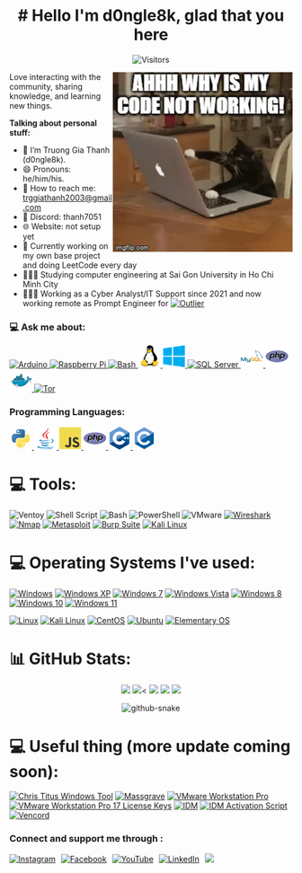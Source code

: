 <h1 align= "center">
  # Hello I'm d0ngle8k, glad that you here 
</h1>
<div align ="center"> 


![Visitors](https://count.getloli.com/get/@DogguG?theme=rule34)
</div>
<img align="right" alt="d0ngle8k" src="coding.webp" width="320px" />

Love interacting with the community, sharing knowledge, and learning new things.

**Talking about personal stuff:**

- 👨 I’m Truong Gia Thanh (d0ngle8k).
- 😄 Pronouns: he/him/his.
- 📧 How to reach me: trggiathanh2003@gmail.com
- 💬 Discord: thanh7051
- 🌐 Website: not setup yet
- 🛜 Currently working on my own base project and doing LeetCode every day<br>
- 👨🏼‍🎓 Studying computer engineering  at Sai Gon University in Ho Chi Minh City<br>
- 👨🏼‍💻 Working as a Cyber Analyst/IT Support since 2021 and now working remote as Prompt Engineer for [![Outlier](https://img.shields.io/badge/Outlier-%23000000.svg?style=for-the-badge&logoColor=white)](https://app.outlier.ai/expert/opportunities?utm_source=referral&referring_user=f61bcd324887bc84acfbbb69074c97a17354426b19450a02266103a5ab685f1d84c518af5fcbc2d7bc6f4f5057b9da2c)


<h3 align="left">💻 Ask me about:</h3>
  <a href="https://www.arduino.cc/" target="_blank" rel="noreferrer">
    <img src="https://cdn.worldvectorlogo.com/logos/arduino-1.svg" alt="Arduino" width="40" height="40"/>
  </a>
   <a href="https://www.raspberrypi.org/" target="_blank" rel="noreferrer">
    <img src="https://upload.wikimedia.org/wikipedia/en/c/cb/Raspberry_Pi_Logo.svg" alt="Raspberry Pi" width="40" height="40"/>
  </a>
  <a href="https://www.gnu.org/software/bash/" target="_blank" rel="noreferrer">
    <img src="https://www.vectorlogo.zone/logos/gnu_bash/gnu_bash-icon.svg" alt="Bash" width="40" height="40"/>
  </a>
  <a href="https://www.linux.org/" target="_blank" rel="noreferrer">
    <img src="https://raw.githubusercontent.com/devicons/devicon/master/icons/linux/linux-original.svg" alt="Linux" width="40" height="40"/>
  </a>
   <a href="https://www.microsoft.com/windows" target="_blank" rel="noreferrer">
    <img src="https://raw.githubusercontent.com/devicons/devicon/master/icons/windows8/windows8-original.svg" alt="Windows" width="40" height="40"/>
  </a>
  <a href="https://www.microsoft.com/en-us/sql-server" target="_blank" rel="noreferrer">
    <img src="https://www.svgrepo.com/show/303229/microsoft-sql-server-logo.svg" alt="SQL Server" width="40" height="40"/>
  </a>
  <a href="https://www.mysql.com/" target="_blank" rel="noreferrer">
    <img src="https://raw.githubusercontent.com/devicons/devicon/master/icons/mysql/mysql-original-wordmark.svg" alt="MySQL" width="40" height="40"/>
  </a>
  <a href="https://www.php.net" target="_blank" rel="noreferrer">
    <img src="https://raw.githubusercontent.com/devicons/devicon/master/icons/php/php-original.svg" alt="PHP" width="40" height="40"/>
  </a>
   <a href="https://www.docker.com/" target="_blank" rel="noreferrer">
    <img src="https://raw.githubusercontent.com/devicons/devicon/master/icons/docker/docker-original.svg" alt="Docker" width="40" height="40"/>
  </a> 
  <a href="https://www.torproject.org/" target="_blank" rel="noreferrer">
    <img src="https://www.torproject.org/static/images/tor-logo.svg" alt="Tor" width="40" height="40"/>
  </a>


<h3 align="left">Programming Languages:</h3>
<p align="left">
  <a href="https://www.python.org/" target="_blank" rel="noreferrer">
    <img src="https://raw.githubusercontent.com/devicons/devicon/master/icons/python/python-original.svg" alt="Python" width="40" height="40"/>
  </a>
  <a href="https://www.java.com/" target="_blank" rel="noreferrer">
    <img src="https://raw.githubusercontent.com/devicons/devicon/master/icons/java/java-original.svg" alt="Java" width="40" height="40"/>
  </a>
  <a href="https://www.javascript.com/" target="_blank" rel="noreferrer">
    <img src="https://raw.githubusercontent.com/devicons/devicon/master/icons/javascript/javascript-original.svg" alt="JavaScript" width="40" height="40"/>
  </a>
  <a href="https://www.php.net/" target="_blank" rel="noreferrer">
    <img src="https://raw.githubusercontent.com/devicons/devicon/master/icons/php/php-original.svg" alt="PHP" width="40" height="40"/>
  </a>
  <a href="https://www.cplusplus.com/" target="_blank" rel="noreferrer">
    <img src="https://raw.githubusercontent.com/devicons/devicon/master/icons/cplusplus/cplusplus-original.svg" alt="C++" width="40" height="40"/>
  </a>
  <a href="https://www.cprogramming.com/" target="_blank" rel="noreferrer">
    <img src="https://raw.githubusercontent.com/devicons/devicon/master/icons/c/c-original.svg" alt="C" width="40" height="40"/>
  </a>
</p>


# 💻 Tools:
![Ventoy](https://img.shields.io/badge/Ventoy-%23000000.svg?style=for-the-badge&logo=ventoy&logoColor=white)
![Shell Script](https://img.shields.io/badge/Shell_Script-%23121011.svg?style=for-the-badge&logo=gnu-bash&logoColor=white)
![Bash](https://img.shields.io/badge/Bash-%23121011.svg?style=for-the-badge&logo=gnu-bash&logoColor=white)
![PowerShell](https://img.shields.io/badge/PowerShell-%235391FE.svg?style=for-the-badge&logo=powershell&logoColor=white)
![VMware](https://img.shields.io/badge/VMware-607078?style=for-the-badge&logo=vmware&logoColor=white)
[![Wireshark](https://img.shields.io/badge/Wireshark-%2361A8FF.svg?style=for-the-badge&logo=wireshark&logoColor=white)](https://www.wireshark.org/)
[![Nmap](https://img.shields.io/badge/Nmap-%230094FF.svg?style=for-the-badge&logo=nmap&logoColor=white)](https://nmap.org/)
[![Metasploit](https://img.shields.io/badge/Metasploit-%232C3E50.svg?style=for-the-badge&logo=metasploit&logoColor=white)](https://www.metasploit.com/)
[![Burp Suite](https://img.shields.io/badge/Burp%20Suite-%23FF6F00.svg?style=for-the-badge&logo=burp-suite&logoColor=white)](https://portswigger.net/burp)
[![Kali Linux](https://img.shields.io/badge/Kali%20Linux-%23557C94.svg?style=for-the-badge&logo=kali-linux&logoColor=white)](https://www.kali.org/)

# 💻 Operating Systems I've used:
[![Windows](https://img.shields.io/badge/Windows-0078D6?style=for-the-badge&logo=windows&logoColor=white)](https://en.wikipedia.org/wiki/Windows)
[![Windows XP](https://img.shields.io/badge/Windows%20XP-003399?style=for-the-badge&logo=windowsxp&logoColor=white)](https://en.wikipedia.org/wiki/Windows_XP)
[![Windows 7](https://img.shields.io/badge/Windows%207-0078D6?style=for-the-badge&logo=windows&logoColor=white)](https://en.wikipedia.org/wiki/Windows_7)
[![Windows Vista](https://img.shields.io/badge/Windows%20Vista-9A9A9A?style=for-the-badge&logo=windows&logoColor=white)](https://en.wikipedia.org/wiki/Windows_Vista)
[![Windows 8](https://img.shields.io/badge/Windows%208-00A4EF?style=for-the-badge&logo=windows&logoColor=white)](https://en.wikipedia.org/wiki/Windows_8)
[![Windows 10](https://img.shields.io/badge/Windows%2010-0078D6?style=for-the-badge&logo=windows&logoColor=white)](https://en.wikipedia.org/wiki/Windows_10)
[![Windows 11](https://img.shields.io/badge/Windows%2011-0078D6?style=for-the-badge&logo=windows&logoColor=white)](https://en.wikipedia.org/wiki/Windows_11)

[![Linux](https://img.shields.io/badge/Linux-FCC624?style=for-the-badge&logo=linux&logoColor=black)](https://en.wikipedia.org/wiki/Linux)
[![Kali Linux](https://img.shields.io/badge/Kali%20Linux-557C94?style=for-the-badge&logo=kali-linux&logoColor=white)](https://www.kali.org/)
[![CentOS](https://img.shields.io/badge/CentOS-262577?style=for-the-badge&logo=centos&logoColor=white)](https://www.centos.org/)
[![Ubuntu](https://img.shields.io/badge/Ubuntu-E95420?style=for-the-badge&logo=ubuntu&logoColor=white)](https://ubuntu.com/)
[![Elementary OS](https://img.shields.io/badge/Elementary%20OS-64BAFF?style=for-the-badge&logo=elementary&logoColor=white)](https://elementary.io/)
# 📊 GitHub Stats:
<div align="center">

![](https://github-readme-stats.vercel.app/api?username=DogguG&theme=dark&hide_border=false&include_all_commits=false&count_private=true)
![](https://nirzak-streak-stats.vercel.app/?user=DogguG&theme=dark&hide_border=false)<
<img src="https://github-profile-summary-cards.vercel.app/api/cards/profile-details?username=d0ngle8k&theme=github_dark" />
![](https://github-readme-stats.vercel.app/api/top-langs/?username=DogguG&theme=dark&hide_border=false&include_all_commits=false&count_private=true&layout=compact)
[![](https://visitcount.itsvg.in/api?id=DogguG&icon=0&color=0)](https://visitcount.itsvg.in)
</div>



<div align="center">
<picture>
  <source media="(prefers-color-scheme: dark)" srcset="https://raw.githubusercontent.com/DogguG/DogguG/output/github-snake-dark.svg" />
  <source media="(prefers-color-scheme: light)" srcset="https://raw.githubusercontent.com/DogguG/DogguG/output/github-snake.svg" />
  <img alt="github-snake" src="https://raw.githubusercontent.com/tobiasmeyhoefer/tobiasmeyhoefer/output/github-snake.svg" />
</picture>
</div>

# 💻 Useful thing (more update coming soon):
[![Chris Titus Windows Tool](https://img.shields.io/badge/Chris%20Titus%20Windows%20Tool-%23007ACC.svg?style=for-the-badge&logoColor=white)](https://christitus.com/windows-tool/)
[![Massgrave](https://img.shields.io/badge/Massgrave-%23FF0000.svg?style=for-the-badge&logoColor=white)](https://massgrave.dev/)
[![VMware Workstation Pro](https://img.shields.io/badge/VMware%20Workstation%20Pro-%23060707.svg?style=for-the-badge&logo=vmware&logoColor=white)](https://www.techspot.com/downloads/189-vmware-workstation-for-windows.html)
[![VMware Workstation Pro 17 License Keys](https://img.shields.io/badge/VMware%20Workstation%20Pro%2017%20License%20Keys-%23060707.svg?style=for-the-badge&logo=vmware&logoColor=white)](https://github.com/hegdepavankumar/VMware-Workstation-Pro-17-Licence-Keys)
[![IDM](https://img.shields.io/badge/IDM-%23000000.svg?style=for-the-badge&logoColor=white)](https://www.bing.com/search?q=idm&qs=n&form=QBRE&sp=-1&ghc=1&lq=0&pq=idm&sc=12-3&sk=&cvid=DA7D9E6148EC4ECEAD8F423F9FC19C64&ghsh=0&ghacc=0&ghpl=)
[![IDM Activation Script](https://img.shields.io/badge/IDM%20Activation%20Script-%23000000.svg?style=for-the-badge&logoColor=white)](https://github.com/lstprjct/IDM-Activation-Script)
[![Vencord](https://img.shields.io/badge/Vencord-%23007ACC.svg?style=for-the-badge&logoColor=white)](https://vencord.dev/)

<h3 align="left">Connect and support me through :</h3>
<p align="left" style="display: flex; gap: 10px; align-items: center;">
  <a href="https://www.instagram.com/trggiathanh/" target="_blank" rel="noreferrer">
    <img src="https://upload.wikimedia.org/wikipedia/commons/e/e7/Instagram_logo_2016.svg" alt="Instagram" width="40" height="40"/>
  </a>
  <a href="https://www.facebook.com/GiaThanh683/" target="_blank" rel="noreferrer">
    <img src="https://upload.wikimedia.org/wikipedia/commons/5/51/Facebook_f_logo_%282019%29.svg" alt="Facebook" width="40" height="40"/>
  </a>
  <a href="https://www.youtube.com/@catplayCS2" target="_blank" rel="noreferrer">
    <img src="https://upload.wikimedia.org/wikipedia/commons/4/42/YouTube_icon_%282013-2017%29.png" alt="YouTube" width="40" height="40"/>
  </a>
  <a href="https://www.linkedin.com/in/th%C3%A0nh-tr%C6%B0%C6%A1ng-gia-800609339/" target="_blank" rel="noreferrer">
    <img src="https://upload.wikimedia.org/wikipedia/commons/f/f8/LinkedIn_icon_circle.svg" alt="LinkedIn" width="40" height="40"/>
  </a>
  <a href="https://www.buymeacoffee.com/d0ngle8k"><img src="https://img.buymeacoffee.com/button-api/?text=Buy me a coffee&emoji=☕&slug=d0ngle8k&button_colour=FFDD00&font_colour=000000&font_family=Cookie&outline_colour=000000&coffee_colour=ffffff" /></a>
</p>
